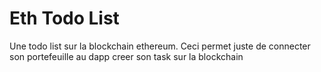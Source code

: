# Eth Todo List

Une todo list sur la blockchain ethereum.
Ceci permet juste de connecter son portefeuille au dapp 
creer son task sur la blockchain

